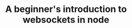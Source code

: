 ---
title : "A beginner's introduction to websockets in node"
image : /assets/image/websocket-heading.gif
layout : post
excerpt : "Ngrok with node"
tags : 
    - tutorial
    - socket.io
    - node.JS
---